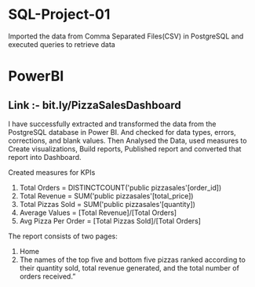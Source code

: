 # SQL-Project-01
Imported the data from Comma Separated Files(CSV) in PostgreSQL and executed queries to retrieve data

# PowerBI 
## Link :- bit.ly/PizzaSalesDashboard
I have successfully extracted and transformed the data from the PostgreSQL database in Power BI.
And checked for data types, errors, corrections, and blank values.
Then Analysed the Data, used measures to Create visualizations, Build reports, Published report and converted that report into Dashboard.

Created measures for KPIs
1. Total Orders = DISTINCTCOUNT('public pizzasales'[order_id])
2. Total Revenue = SUM('public pizzasales'[total_price])
3. Total Pizzas Sold = SUM('public pizzasales'[quantity])
4. Average Values = [Total Revenue]/[Total Orders]
5. Avg Pizza Per Order = [Total Pizzas Sold]/[Total Orders]

The report consists of two pages:
1. Home
2. The names of the top five and bottom five pizzas ranked
   according to their quantity sold, total revenue generated, and the total number of orders received.”

